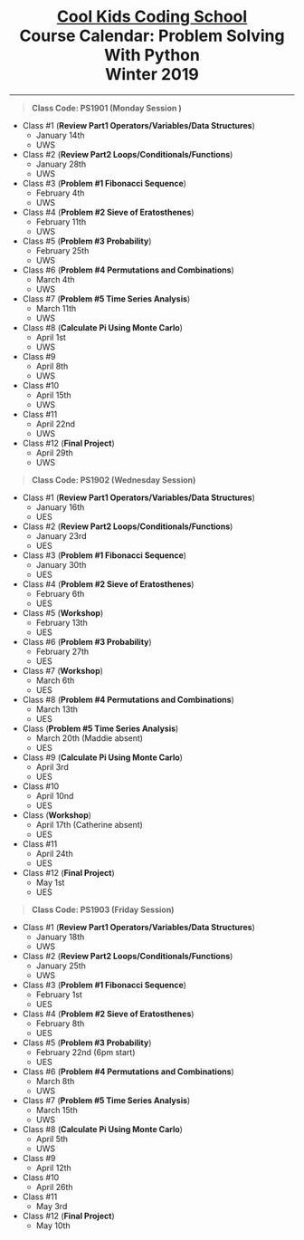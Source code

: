 # <center>[**Cool Kids Coding School**](http://www.coolkidscodingschool.com)<br>Course Calendar: **Problem Solving With Python**<br>  Winter 2019
---
> **Class Code: PS1901 (Monday Session )**
+ Class #1 (**Review Part1 Operators/Variables/Data Structures**)
  + January 14th
  + UWS
+ Class #2 (**Review Part2 Loops/Conditionals/Functions**)
  + January 28th
  + UWS
+ Class #3 (**Problem #1 Fibonacci Sequence**)
  + February 4th
  + UWS
+ Class #4 (**Problem #2 Sieve of Eratosthenes**)
  + February 11th
  + UWS
+ Class #5 (**Problem #3 Probability**)
  + February 25th
  + UWS
+ Class #6 (**Problem #4 Permutations and Combinations**)
  + March 4th
  + UWS
+ Class #7 (**Problem #5 Time Series Analysis**)
  + March 11th
  + UWS
+ Class #8 (**Calculate Pi Using Monte Carlo**)
  + April 1st
  + UWS
+ Class #9
  + April 8th
  + UWS
+ Class #10
  + April 15th
  + UWS
+ Class #11
  + April 22nd
  + UWS
+ Class #12 (**Final Project**)
  + April 29th
  + UWS
> **Class Code: PS1902 (Wednesday Session)**
+ Class #1 (**Review Part1 Operators/Variables/Data Structures**)
  + January 16th
  + UES 
+ Class #2 (**Review Part2 Loops/Conditionals/Functions**)
  + January 23rd
  + UES 
+ Class #3 (**Problem #1 Fibonacci Sequence**)
  + January 30th
  + UES
+ Class #4 (**Problem #2 Sieve of Eratosthenes**)
  + February 6th
  + UES
+ Class #5 (**Workshop**)
  + February 13th
  + UES
+ Class #6 (**Problem #3 Probability**)
  + February 27th
  + UES
+ Class #7 (**Workshop**)
  + March 6th
  + UES
+ Class #8 (**Problem #4 Permutations and Combinations**)
  + March 13th
  + UES
+ Class (**Problem #5 Time Series Analysis**)
  + March 20th (Maddie absent)
  + UES
+ Class #9 (**Calculate Pi Using Monte Carlo**)
  + April 3rd
  + UES
+ Class #10
  + April 10nd
  + UES
+ Class (**Workshop**)
  + April 17th (Catherine absent)
  + UES
+ Class #11
  + April 24th
  + UES
+ Class #12 (**Final Project**)
  + May 1st
  + UES
> **Class Code: PS1903 (Friday Session)**
+ Class #1 (**Review Part1 Operators/Variables/Data Structures**)
  + January 18th
  + UWS
+ Class #2 (**Review Part2 Loops/Conditionals/Functions**)
  + January 25th
  + UWS
+ Class #3 (**Problem #1 Fibonacci Sequence**)
  + February 1st
  + UES
+ Class #4 (**Problem #2 Sieve of Eratosthenes**)
  + February 8th
  + UES
+ Class #5 (**Problem #3 Probability**)
  + February 22nd (6pm start)
  + UES
+ Class #6 (**Problem #4 Permutations and Combinations**)
  + March 8th
  + UWS
+ Class #7 (**Problem #5 Time Series Analysis**)
  + March 15th
  + UWS
+ Class #8 (**Calculate Pi Using Monte Carlo**)
  + April 5th
  + UWS
+ Class #9 
  + April 12th
+ Class #10
  + April 26th
+ Class #11
  + May 3rd
+ Class #12 (**Final Project**)
  + May 10th
